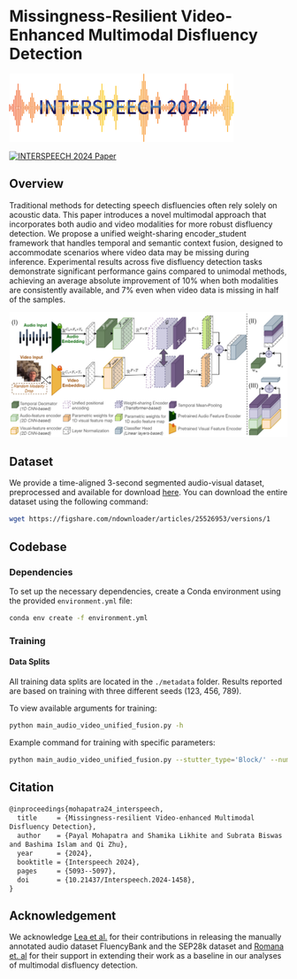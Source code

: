 # Missingness-Resilient Video-Enhanced Multimodal Disfluency Detection

![INTERSPEECH Logo](utils/logo-2024.png)

[![INTERSPEECH 2024 Paper](https://img.shields.io/badge/INterspeech%202024%20Paper-accepted-brightgreen.svg?style=for-the-badge)](https://www.interspeech2024.org/)

## Overview

Traditional methods for detecting speech disfluencies often rely solely on acoustic data. This paper introduces a novel multimodal approach that incorporates both audio and video modalities for more robust disfluency detection. We propose a unified weight-sharing encoder_student framework that handles temporal and semantic context fusion, designed to accommodate scenarios where video data may be missing during inference. Experimental results across five disfluency detection tasks demonstrate significant performance gains compared to unimodal methods, achieving an average absolute improvement of 10% when both modalities are consistently available, and 7% even when video data is missing in half of the samples.

![System Diagram](utils/Interspeech_overall.drawio_annoated.png)

## Dataset

We provide a time-aligned 3-second segmented audio-visual dataset, preprocessed and available for download [here](https://figshare.com/articles/dataset/Audio_Visual_Database_for_Speech_Disfluency/25526953). You can download the entire dataset using the following command:

```bash
wget https://figshare.com/ndownloader/articles/25526953/versions/1
```

## Codebase

### Dependencies

To set up the necessary dependencies, create a Conda environment using the provided `environment.yml` file:

```bash
conda env create -f environment.yml
```

### Training

#### Data Splits

All training data splits are located in the `./metadata` folder. Results reported are based on training with three different seeds (123, 456, 789).

To view available arguments for training:

```bash
python main_audio_video_unified_fusion.py -h
```

Example command for training with specific parameters:

```bash
python main_audio_video_unified_fusion.py --stutter_type='Block/' --num_epochs=400 --p_mask=0.5 --seed_num=456
```

<!-- ### Evaluation -->

<!-- Include evaluation details if applicable -->

## Citation

```
@inproceedings{mohapatra24_interspeech,
  title     = {Missingness-resilient Video-enhanced Multimodal Disfluency Detection},
  author    = {Payal Mohapatra and Shamika Likhite and Subrata Biswas and Bashima Islam and Qi Zhu},
  year      = {2024},
  booktitle = {Interspeech 2024},
  pages     = {5093--5097},
  doi       = {10.21437/Interspeech.2024-1458},
}
```

## Acknowledgement

We acknowledge [Lea et al.](https://machinelearning.apple.com/research/stuttering-event-detection) for their contributions in releasing the manually annotated audio dataset FluencyBank and the SEP28k dataset and [Romana et. al](https://arxiv.org/pdf/2311.00867) for their support in extending their work as a baseline in our analyses of multimodal disfluency detection.
 
